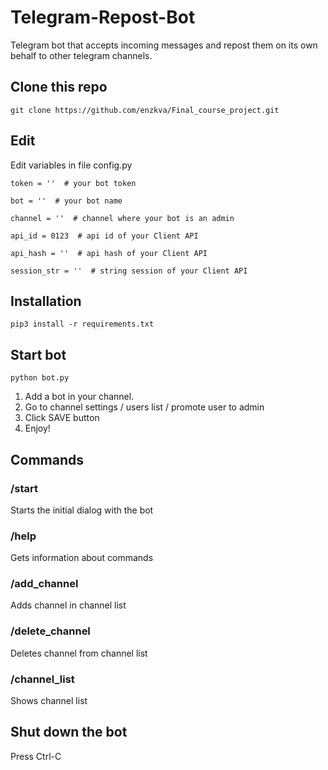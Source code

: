 # Telegram-Repost-Bot
Telegram bot that accepts incoming messages and repost them on its own behalf to other telegram channels.
## Clone this repo
```shell
git clone https://github.com/enzkva/Final_course_project.git
```
## Edit
Edit variables in file config.py

    token = ''  # your bot token
    
    bot = ''  # your bot name
    
    channel = ''  # channel where your bot is an admin
    
    api_id = 0123  # api id of your Client API 
    
    api_hash = ''  # api hash of your Client API 
    
    session_str = ''  # string session of your Client API

## Installation
```shell
pip3 install -r requirements.txt
```
## Start bot
```shell
python bot.py
```
1. Add a bot in your channel.
2. Go to channel settings / users list / promote user to admin
3. Click SAVE button
4. Enjoy!
## Commands
### /start
Starts the initial dialog with the bot
### /help
Gets information about commands
### /add_channel
Adds channel in channel list
### /delete_channel
Deletes channel from channel list
### /channel_list
Shows channel list

## Shut down the bot
Press Ctrl-C